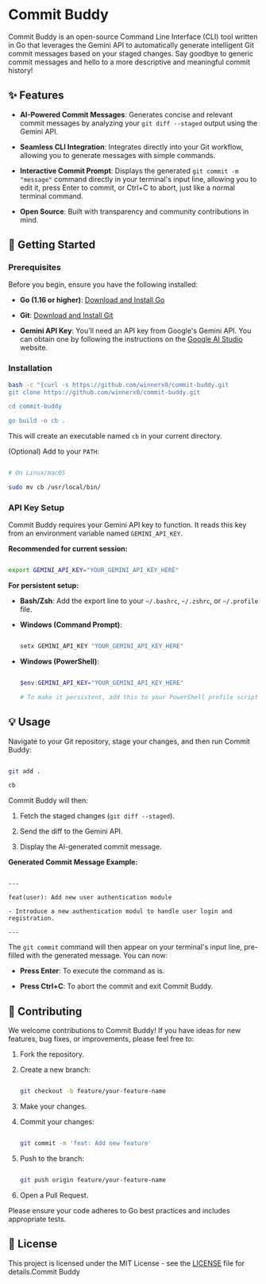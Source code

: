 # Commit Buddy

Commit Buddy is an open-source Command Line Interface (CLI) tool written in Go that leverages the Gemini API to automatically generate intelligent Git commit messages based on your staged changes. Say goodbye to generic commit messages and hello to a more descriptive and meaningful commit history!

## ✨ Features

* **AI-Powered Commit Messages**: Generates concise and relevant commit messages by analyzing your `git diff --staged` output using the Gemini API.

* **Seamless CLI Integration**: Integrates directly into your Git workflow, allowing you to generate messages with simple commands.

* **Interactive Commit Prompt**: Displays the generated `git commit -m "message"` command directly in your terminal's input line, allowing you to edit it, press Enter to commit, or Ctrl+C to abort, just like a normal terminal command.

* **Open Source**: Built with transparency and community contributions in mind.

## 🚀 Getting Started

### Prerequisites

Before you begin, ensure you have the following installed:

* **Go (1.16 or higher)**: [Download and Install Go](https://golang.org/dl/)

* **Git**: [Download and Install Git](https://git-scm.com/)

* **Gemini API Key**: You'll need an API key from Google's Gemini API. You can obtain one by following the instructions on the [Google AI Studio](https://aistudio.google.com/) website.

### Installation

```bash
bash -c "{curl -s https://github.com/winnerx0/commit-buddy.git 
git clone https://github.com/winnerx0/commit-buddy.git

cd commit-buddy

go build -o cb .

```

This will create an executable named `cb` in your current directory.

(Optional) Add to your `PATH`:

```bash

# On Linux/macOS

sudo mv cb /usr/local/bin/

```

### API Key Setup

Commit Buddy requires your Gemini API key to function. It reads this key from an environment variable named `GEMINI_API_KEY`.

**Recommended for current session:**

```bash

export GEMINI_API_KEY="YOUR_GEMINI_API_KEY_HERE"

```

**For persistent setup:**

* **Bash/Zsh**: Add the export line to your `~/.bashrc`, `~/.zshrc`, or `~/.profile` file.

* **Windows (Command Prompt)**:

  ```cmd

  setx GEMINI_API_KEY "YOUR_GEMINI_API_KEY_HERE"

  ```

* **Windows (PowerShell)**:

  ```powershell

  $env:GEMINI_API_KEY="YOUR_GEMINI_API_KEY_HERE"

  # To make it persistent, add this to your PowerShell profile script

  ```

## 💡 Usage

Navigate to your Git repository, stage your changes, and then run Commit Buddy:

```bash

git add .

cb

```

Commit Buddy will then:

1. Fetch the staged changes (`git diff --staged`).

2. Send the diff to the Gemini API.

3. Display the AI-generated commit message.

**Generated Commit Message Example:**

```

---

feat(user): Add new user authentication module

- Introduce a new authentication modul to handle user login and registration.

---

```

The `git commit` command will then appear on your terminal's input line, pre-filled with the generated message. You can now:

* **Press Enter**: To execute the command as is.

* **Press Ctrl+C**: To abort the commit and exit Commit Buddy.

## 🤝 Contributing

We welcome contributions to Commit Buddy! If you have ideas for new features, bug fixes, or improvements, please feel free to:

1. Fork the repository.

2. Create a new branch:

   ```bash

   git checkout -b feature/your-feature-name

   ```

3. Make your changes.

4. Commit your changes:

   ```bash

   git commit -m 'feat: Add new feature'

   ```

5. Push to the branch:

   ```bash

   git push origin feature/your-feature-name

   ```

6. Open a Pull Request.

Please ensure your code adheres to Go best practices and includes appropriate tests.

## 📄 License

This project is licensed under the MIT License - see the [LICENSE](LICENSE) file for details.Commit Buddy
